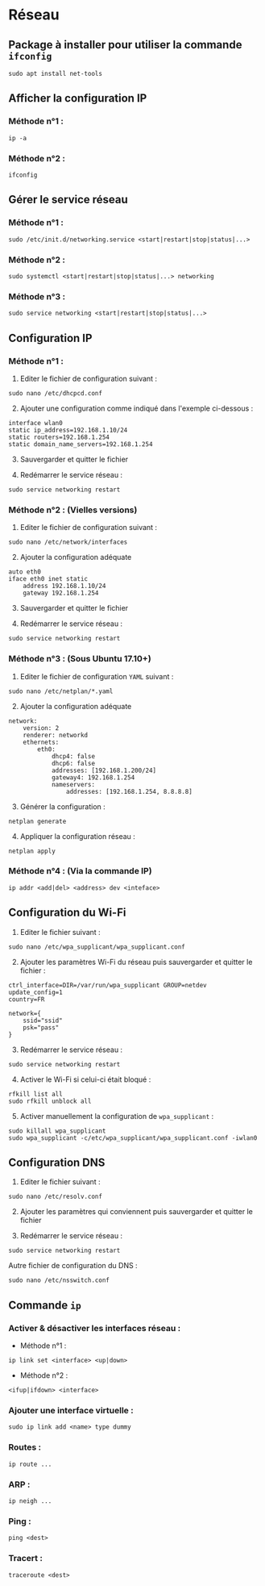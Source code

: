 # Réseau

## Package à installer pour utiliser la commande `ifconfig`

```shell
sudo apt install net-tools
```

## Afficher la configuration IP

### Méthode n°1 :

```shell
ip -a
```

### Méthode n°2 :

```shell
ifconfig
```

## Gérer le service réseau

### Méthode n°1 :

```shell
sudo /etc/init.d/networking.service <start|restart|stop|status|...>
```

### Méthode n°2 :

```shell
sudo systemctl <start|restart|stop|status|...> networking
```

### Méthode n°3 :

```shell
sudo service networking <start|restart|stop|status|...>
```

## Configuration IP

### Méthode n°1 :

1. Editer le fichier de configuration suivant :

```shell
sudo nano /etc/dhcpcd.conf
```

2. Ajouter une configuration comme indiqué dans l'exemple ci-dessous :

```shell
interface wlan0
static ip_address=192.168.1.10/24
static routers=192.168.1.254
static domain_name_servers=192.168.1.254
```

3. Sauvergarder et quitter le fichier

4. Redémarrer le service réseau :

```shell
sudo service networking restart
```

### Méthode n°2 : (Vielles versions)

1. Editer le fichier de configuration suivant :

```shell
sudo nano /etc/network/interfaces
```

2. Ajouter la configuration adéquate

```
auto eth0
iface eth0 inet static
	address 192.168.1.10/24
	gateway 192.168.1.254
```

3. Sauvergarder et quitter le fichier

4. Redémarrer le service réseau :

```shell
sudo service networking restart
```

### Méthode n°3 : (Sous Ubuntu 17.10+)

1. Editer le fichier de configuration `YAML` suivant :

```shell
sudo nano /etc/netplan/*.yaml
```

2. Ajouter la configuration adéquate

```shell
network:
    version: 2
    renderer: networkd
    ethernets:
        eth0:
            dhcp4: false
            dhcp6: false
            addresses: [192.168.1.200/24]
            gateway4: 192.168.1.254
            nameservers:
                addresses: [192.168.1.254, 8.8.8.8]
```

3. Générer la configuration :

```shell
netplan generate
```

4. Appliquer la configuration réseau :

```shell
netplan apply
```

### Méthode n°4 : (Via la commande IP)

```shell
ip addr <add|del> <address> dev <inteface>
```

## Configuration du Wi-Fi

1. Editer le fichier suivant :

```shell
sudo nano /etc/wpa_supplicant/wpa_supplicant.conf
```

2. Ajouter les paramètres Wi-Fi du réseau puis sauvergarder et quitter le fichier :

```shell
ctrl_interface=DIR=/var/run/wpa_supplicant GROUP=netdev
update_config=1
country=FR

network={
	ssid="ssid"
	psk="pass"
}
```

3. Redémarrer le service réseau :

```shell
sudo service networking restart
```

4. Activer le Wi-Fi si celui-ci était bloqué :

```
rfkill list all
sudo rfkill unblock all
```

5. Activer manuellement la configuration de `wpa_supplicant` :
```
sudo killall wpa_supplicant
sudo wpa_supplicant -c/etc/wpa_supplicant/wpa_supplicant.conf -iwlan0
```

## Configuration DNS

1. Editer le fichier suivant :

```shell
sudo nano /etc/resolv.conf
```

2. Ajouter les paramètres qui conviennent puis sauvergarder et quitter le fichier

3. Redémarrer le service réseau :

```shell
sudo service networking restart
```

Autre fichier de configuration du DNS :

```shell
sudo nano /etc/nsswitch.conf
```

## Commande `ip`

### Activer & désactiver les interfaces réseau :

* Méthode n°1 :

```shell
ip link set <interface> <up|down>
```

* Méthode n°2 :

```shell
<ifup|ifdown> <interface>
```

### Ajouter une interface virtuelle :

```shell
sudo ip link add <name> type dummy
```

### Routes :

```shell
ip route ...
```

### ARP :

```shell
ip neigh ...
```

### Ping :

```shell
ping <dest>
```

### Tracert :

```shell
traceroute <dest>
```
